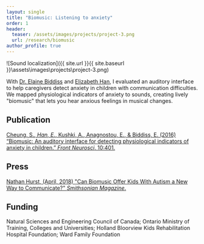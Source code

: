 ```yaml
---
layout: single
title: "Biomusic: Listening to anxiety"
order: 1
header:
  teaser: /assets/images/projects/project-3.png
  url: /research/biomusic
author_profile: true
---
```


![Sound localization]({{ site.url }}{{ site.baseurl }}\assets\images\projects\project-3.png)

With [Dr. Elaine Biddiss](http://research.hollandbloorview.ca/scientist/Elaine-Biddiss) and [Elizabeth Han](http://elizabethhan.com/), I evaluated an auditory interface to help caregivers detect anxiety in children with communication difficulties. We mapped physiological indicators of anxiety to sounds, creating lively "biomusic" that lets you hear anxious feelings in musical changes.

## Publication
[Cheung, S.*, Han, E.*, Kushki, A., Anagnostou, E., & Biddiss, E. (2016) “Biomusic: An auditory interface for detecting physiological indicators of anxiety in children.” *Front Neurosci*. 10:401.](http://dx.doi.org/10.3389%2Ffnins.2016.00401)

## Press
[Nathan Hurst, (April, 2018) "Can Biomusic Offer Kids With Autism a New Way to Communicate?" *Smithsonian Magazine*.](http://www.smithsonianmag.com/innovation/can-biomusic-offer-kids-autism-new-way-communicate-180968649/)

## Funding
Natural Sciences and Engineering Council of Canada; Ontario Ministry of Training, Colleges and Universities; Holland Bloorview Kids Rehabilitation Hospital Foundation; Ward Family Foundation
